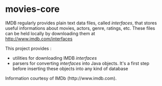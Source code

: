 movies-core
=========
<p>
IMDB regularly provides plain text data files, called <i>interfaces</i>, that stores useful informations about movies, actors, genre, ratings, etc. These files can be held locally by downloading them at <a href="http://www.imdb.com/interfaces">http://www.imdb.com/interfaces</a>
</p>
<p>
This project provides :
<ul>
<li>utilities for downloading IMDB <i>interfaces</i></li>
<li>parsers for converting <i>interfaces</i> into Java objects. It's a first step before inserting these objects into any kind of database</li>
</ul>
</p>
<p>
Information courtesy of IMDb (http://www.imdb.com).
</p>
